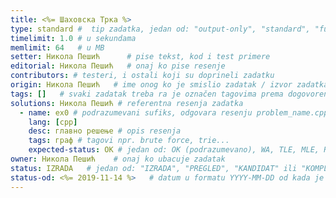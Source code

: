 ```yaml
---
title: <%= Шаховска Трка %>
type: standard #  tip zadatka, jedan od: "output-only", "standard", "functional"
timelimit: 1.0 # u sekundama
memlimit: 64   # u MB
setter: Никола Пешић      # pise tekst, kod i test primere
editorial: Никола Пешић   # onaj ko pise resenje
contributors: # testeri, i ostali koji su doprineli zadatku
origin: Никола Пешић   # ime onog ko je smislio zadatak / izvor zadatka
tags: []   # svaki zadatak treba ra je označen tagovima prema dogovorenoj listi tagova
solutions: Никола Пешић # referentna resenja zadatka 
  - name: ex0 # podrazumevani sufiks, odgovara resenju problem_name.cpp
    lang: [cpp]
    desc: главно решење # opis resenja
    tags: граф # tagovi npr. brute force, trie...
    expected-status: OK # jedan od: OK (podrazumevano), WA, TLE, MLE, RTE
owner: Никола Пешић    # onaj ko ubacuje zadatak
status: IZRADA   # jedan od: "IZRADA", "PREGLED", "KANDIDAT" ili "KOMPLETAN".
status-od: <%= 2019-11-14 %>   # datum u formatu YYYY-MM-DD od kada je u navedenom statusu
---
```

